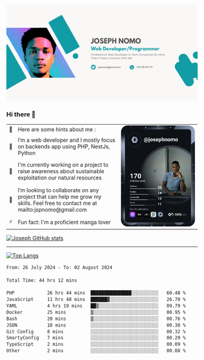 ![Banner of my profile!](/Joseph_NOMO_NEW.png "Banner")

### Hi there 👋

<!--- | --  | 👋  | Here are some hints about me :                                                                                                 | <td rowspan=6><img src="/devcard.svg" width="400" alt="Joseph NOMO's Dev Card"/></td> |
| --- | --- | ------------------------------------------------------------------------------------------------------------------------------ | ------------------------------------------------------------------------------------- |
| --  | 🔭  | I’m a web developer and I mostly focus on backends app using PHP, NestJs, Python                                               |
| --  | 🦁  | I'm currently working on a project to raise awareness about sustainable exploitation our natural resources                     |
| --  | 👯  | I’m looking to collaborate on any project that can help me grow my skills. Feel free to contact me at mailto:jspnomo@gmail.com |
| --  | ⚡  | Fun fact: I'm a proficient manga lover                                                                                         |
--->

<table>
    <tr>
        <td width="1%">👋</td>
        <td width="55%">Here are some hints about me :</td>
        <td rowspan=6 width="44%"><img src="/devcard.svg" width="400" alt="Joseph NOMO's Dev Card"/></td>
    </tr>
    <tr>
        <td>🔭</td>
        <td>I’m a web developer and I mostly focus on backends app using PHP, NestJs, Python</td>
    </tr>
    <tr>
        <td>🦁</td>
        <td>I'm currently working on a project to raise awareness about sustainable exploitation our natural resources</td>
    </tr>
    <tr>
        <td>👯</td>
        <td>I’m looking to collaborate on any project that can help me grow my skills. Feel free to contact me at mailto:jspnomo@gmail.com</td>
    </tr>
    <tr>
        <td>⚡</td>
        <td>Fun fact: I'm a proficient manga lover</td>
    </tr>

</table>

[![Joseph GitHub stats](https://github-readme-stats-seven-sigma-53.vercel.app/api?username=Jspascal)](https://github.com/Jspascal/github-readme-stats)

---

[![Top Langs](https://github-readme-stats-seven-sigma-53.vercel.app/api/top-langs/?username=Jspascal&layout=compact)](https://github.com/Jspascal/github-readme-stats)

<!--START_SECTION:waka-->

```txt
From: 26 July 2024 - To: 02 August 2024

Total Time: 44 hrs 12 mins

PHP            26 hrs 44 mins  ███████████████░░░░░░░░░░   60.48 %
JavaScript     11 hrs 48 mins  ██████▓░░░░░░░░░░░░░░░░░░   26.70 %
YAML           4 hrs 19 mins   ██▒░░░░░░░░░░░░░░░░░░░░░░   09.79 %
Docker         25 mins         ▒░░░░░░░░░░░░░░░░░░░░░░░░   00.95 %
Bash           20 mins         ▒░░░░░░░░░░░░░░░░░░░░░░░░   00.76 %
JSON           10 mins         ░░░░░░░░░░░░░░░░░░░░░░░░░   00.38 %
Git Config     8 mins          ░░░░░░░░░░░░░░░░░░░░░░░░░   00.32 %
SmartyConfig   7 mins          ░░░░░░░░░░░░░░░░░░░░░░░░░   00.29 %
TypeScript     2 mins          ░░░░░░░░░░░░░░░░░░░░░░░░░   00.09 %
Other          2 mins          ░░░░░░░░░░░░░░░░░░░░░░░░░   00.08 %
```

<!--END_SECTION:waka-->
